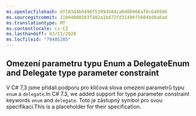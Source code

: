 ```yaml
---
ms.openlocfilehash: df183d4b6496f5299d484ca0d00968af8c64850b
ms.sourcegitcommit: 21b04008503f402a1bd72fd31496f5604bd8a6ad
ms.translationtype: MT
ms.contentlocale: cs-CZ
ms.lasthandoff: 03/11/2020
ms.locfileid: "79485285"
---
```

## <a name="enum-and-delegate-type-parameter-constraint"></a><span data-ttu-id="b8f7e-101">Omezení parametru typu Enum a Delegate</span><span class="sxs-lookup"><span data-stu-id="b8f7e-101">Enum and Delegate type parameter constraint</span></span>

<span data-ttu-id="b8f7e-102">V C# 7,3 jsme přidali podporu pro klíčová slova omezení parametrů typu `enum` a `delegate`.</span><span class="sxs-lookup"><span data-stu-id="b8f7e-102">In C# 7.3, we added support for type parameter constraint keywords `enum` and `delegate`.</span></span>  <span data-ttu-id="b8f7e-103">Toto je zástupný symbol pro svou specifikaci.</span><span class="sxs-lookup"><span data-stu-id="b8f7e-103">This is a placeholder for their specification.</span></span>
